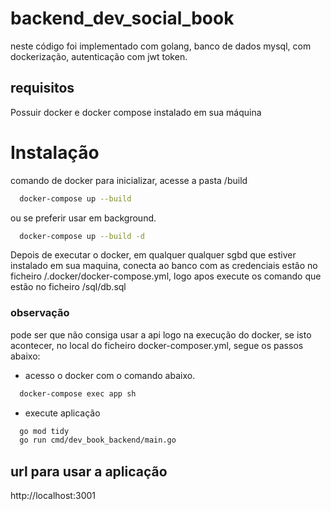 # backend_dev_social_book


neste código foi implementado com golang, banco de dados mysql, com dockerização, autenticação com jwt token.

## requisitos
Possuir docker e docker compose instalado em sua máquina







# Instalação

comando de docker para inicializar, acesse a pasta /build

```bash
  docker-compose up --build
```
ou se preferir usar em background.
```bash
  docker-compose up --build -d 
```
Depois de executar o docker, em qualquer qualquer sgbd que estiver instalado em sua maquina, conecta ao banco com as credenciais estão no ficheiro /.docker/docker-compose.yml, logo apos execute os comando que estão no ficheiro /sql/db.sql 

### observação 
pode ser que não consiga usar a api logo na execução do docker, se isto acontecer, no local do ficheiro docker-composer.yml, segue os passos abaixo:

- acesso o docker com o comando abaixo.
```bash
  docker-compose exec app sh
```
- execute aplicação
```bash
  go mod tidy
  go run cmd/dev_book_backend/main.go
```


## url para usar a aplicação

http://localhost:3001

